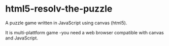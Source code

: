 html5-resolv-the-puzzle
=======================

A puzzle game written in JavaScript using canvas (html5).

It is multi-plattform game -you need a web browser compatible with canvas and JavaScript.
